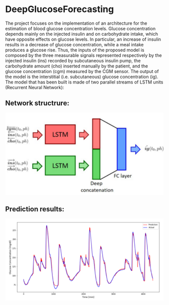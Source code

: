 # DeepGlucoseForecasting

The project focuses on the implementation of an architecture for the estimation of blood glucose concentration levels. Glucose concentration depends mainly on the injected insulin
and on carbohydrate intake, which have opposite effects on glucose levels. In particular, an increase of insulin results in a decrease of glucose concentration, while
a meal intake produces a glucose rise. Thus, the inputs of the proposed model is composed by the three measurable signals represented respectively by the injected insulin (ins) recorded by subcutaneous insulin pump, the carbohydrate amount (cho) inserted manually by the patient, and the glucose concentration (cgm) measured by the CGM sensor. The output of the model is the interstitial (i.e. subcutaneous) glucose concentration (ig). The model that has been built is made of two parallel streams of LSTM units (Recurrent Neural Network):

## Network structrure:
![plot](./figures/network.png)

## Prediction results:
![plot](./figures/results.png)